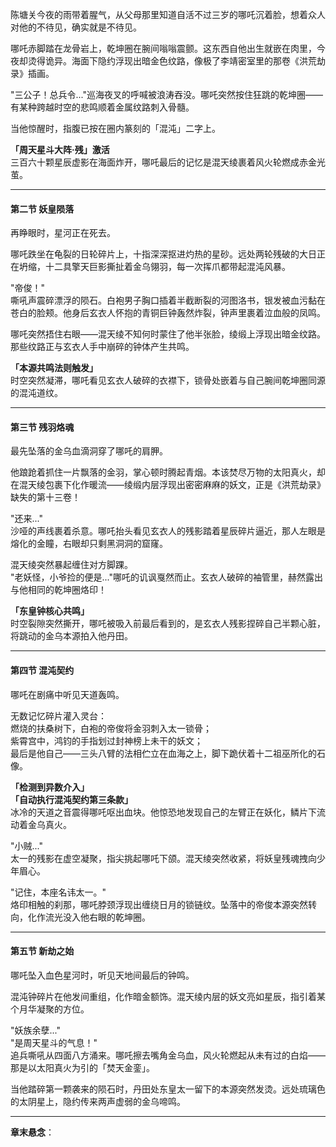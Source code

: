 陈塘关今夜的雨带着腥气，从父母那里知道自活不过三岁的哪吒沉着脸，想着众人对他的不待见，确实就是不待见。

哪吒赤脚踏在龙骨岩上，乾坤圈在腕间嗡嗡震颤。这东西自他出生就嵌在肉里，今夜却烫得诡异。海面下隐约浮现出暗金色纹路，像极了李靖密室里的那卷《洪荒劫录》插画。

"三公子！总兵令..."巡海夜叉的呼喊被浪涛吞没。哪吒突然按住狂跳的乾坤圈——有某种跨越时空的悲鸣顺着金属纹路刺入骨髓。

当他惊醒时，指腹已按在圈内篆刻的「混沌」二字上。

**「周天星斗大阵·残」激活**  
三百六十颗星辰虚影在海面炸开，哪吒最后的记忆是混天绫裹着风火轮燃成赤金光茧。

---

#### **第二节 妖皇陨落**

再睁眼时，星河正在死去。

哪吒跌坐在龟裂的日轮碎片上，十指深深抠进灼热的星砂。远处两轮残破的大日正在坍缩，十二具擎天巨影撕扯着金乌翎羽，每一次挥爪都带起混沌风暴。

"帝俊！"  
嘶吼声震碎漂浮的陨石。白袍男子胸口插着半截断裂的河图洛书，银发被血污黏在苍白的脸颊。他身后玄衣人怀抱的青铜巨钟轰然炸裂，钟声里裹着泣血般的凤鸣。

哪吒突然捂住右眼——混天绫不知何时蒙住了他半张脸，绫缎上浮现出暗金纹路。那些纹路正与玄衣人手中崩碎的钟体产生共鸣。

**「本源共鸣法则触发」**  
时空突然凝滞，哪吒看见玄衣人破碎的衣襟下，锁骨处嵌着与自己腕间乾坤圈同源的混沌道纹。

---

#### **第三节 残羽烙魂**

最先坠落的金乌血滴洞穿了哪吒的肩胛。

他踉跄着抓住一片飘落的金羽，掌心顿时腾起青烟。本该焚尽万物的太阳真火，却在混天绫包裹下化作暖流——绫缎内层浮现出密密麻麻的妖文，正是《洪荒劫录》缺失的第十三卷！

"还来..."  
沙哑的声线裹着杀意。哪吒抬头看见玄衣人的残影踏着星辰碎片逼近，那人左眼是熔化的金瞳，右眼却只剩黑洞洞的窟窿。

混天绫突然暴起缠住对方脚踝。  
"老妖怪，小爷捡的便是..."哪吒的讥讽戛然而止。玄衣人破碎的袖管里，赫然露出与他相同的乾坤圈烙印！

**「东皇钟核心共鸣」**  
时空裂隙突然撕开，哪吒被吸入前最后看到的，是玄衣人残影捏碎自己半颗心脏，将跳动的金乌本源拍入他丹田。

---

#### **第四节 混沌契约**

哪吒在剧痛中听见天道轰鸣。

无数记忆碎片灌入灵台：  
燃烧的扶桑树下，白袍的帝俊将金羽刺入太一锁骨；  
紫霄宫中，鸿钧的手指划过封神榜上未干的妖文；  
最后是他自己——三头八臂的法相伫立在血海之上，脚下跪伏着十二祖巫所化的石像。

**「检测到异数介入」**  
**「自动执行混沌契约第三条款」**  
冰冷的天道之音震得哪吒呕出血块。他惊恐地发现自己的左臂正在妖化，鳞片下流动着金乌真火。

"小贼..."  
太一的残影在虚空凝聚，指尖挑起哪吒下颌。混天绫突然收紧，将妖皇残魂拽向少年眉心。

"记住，本座名讳太一。"  
烙印相触的刹那，哪吒脖颈浮现出缠绕日月的锁链纹。坠落中的帝俊本源突然转向，化作流光没入他右眼的乾坤圈。

---

#### **第五节 新劫之始**

哪吒坠入血色星河时，听见天地间最后的钟鸣。

混沌钟碎片在他发间重组，化作暗金额饰。混天绫内层的妖文亮如星辰，指引着某个月华凝聚的方位。

"妖族余孽..."  
"是周天星斗的气息！"  
追兵嘶吼从四面八方涌来。哪吒擦去嘴角金乌血，风火轮燃起从未有过的白焰——那是以太阳真火为引的「焚天金銮」。

当他踏碎第一颗袭来的陨石时，丹田处东皇太一留下的本源突然发烫。远处琉璃色的太阴星上，隐约传来两声虚弱的金乌啼鸣。

---

**章末悬念**：